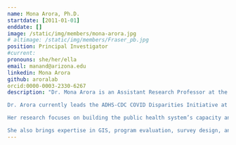 ```yaml
---
name: Mona Arora, Ph.D.
startdate: [2011-01-01]
enddate: []
image: /static/img/members/mona-arora.jpg
# altimage: /static/img/members/Fraser_pb.jpg
position: Principal Investigator
#current:
pronouns: she/her/ella
email: manand@arizona.edu
linkedin: Mona Arora
github: aroralab
orcid:0000-0003-2330-6267
description: "Dr. Mona Arora is an Assistant Research Professor at the College of Public Health. She obtained her Master of Science in Public Health (MSPH) degree in Tropical Medicine from the Tulane University School of Tropical Medicine & Hygiene and has a doctorate degree in Geography from the University of Arizona.

Dr. Arora currently leads the ADHS-CDC COVID Disparities Initiative at the Arizona Center for Rural Health aimed at mobilizing partnerships to advance health equity & address social determinants of health-related to COVID-19 health disparities among higher risk and underserved populations. In addition, she has been an active member of the University’s COVID-19 response efforts and continues to support pandemic response and recovery planning.

Her research focuses on building the public health system’s capacity and capability to address global “wicked problems,” including pandemics, disasters, and climate change. She is a member of a multidisciplinary team of researchers focusing on understanding the pandemic's impacts on non-healthcare frontline worker health and well-being. The health impacts of climate change with a special focus on the usability of science for decision-making and models for translating science to action. Dr. Arora has over ten years of experience in emergency preparedness, workforce development, and community engagement. She served as the Lead Curriculum Developer and Trainer for the Mountain West Preparedness & Emergency Response Learning Center (MWPERLC), a Centers for Disease Control & Prevention (CDC) program to build community resilience for disasters. She has worked extensively with rural and tribal communities and partnered with local health departments to facilitate community resilience for public health emergencies, including disease outbreaks such as Ebola and Pandemic Influenza.

She also brings expertise in GIS, program evaluation, survey design, and implementation and recently conducted a national workforce assessment on the public health system’s capacity to protect against the health consequences of climate change. Dr. Arora has served on several national committees, including the Lancet Countdown U.S. Policy Brief Working Group, National Adaptation Forum Program Committee, and the National Association of City and County Health Official’s (NACCHO) Workgroup on Global Climate Change. Dr. Arora currently also serves as the Co-Chair of the University of Arizona Mass Clinic Planning Committee, a subset of the University Campus Incident Response Team, and facilitates the development and implementation of the University’s Mass Dispensing Plan."
---
```

